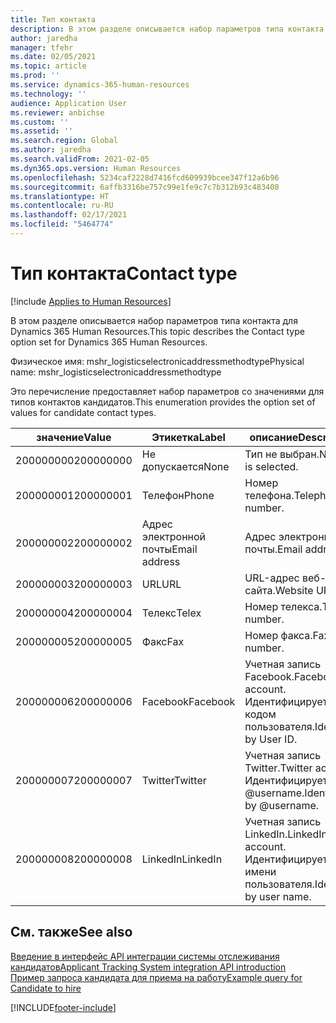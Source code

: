 ```yaml
---
title: Тип контакта
description: В этом разделе описывается набор параметров типа контакта для Dynamics 365 Human Resources.
author: jaredha
manager: tfehr
ms.date: 02/05/2021
ms.topic: article
ms.prod: ''
ms.service: dynamics-365-human-resources
ms.technology: ''
audience: Application User
ms.reviewer: anbichse
ms.custom: ''
ms.assetid: ''
ms.search.region: Global
ms.author: jaredha
ms.search.validFrom: 2021-02-05
ms.dyn365.ops.version: Human Resources
ms.openlocfilehash: 5234caf2228d7416fcd609939bcee347f12a6b96
ms.sourcegitcommit: 6affb3316be757c99e1fe9c7c7b312b93c483408
ms.translationtype: HT
ms.contentlocale: ru-RU
ms.lasthandoff: 02/17/2021
ms.locfileid: "5464774"
---
```

# <a name="contact-type"></a><span data-ttu-id="eea16-103">Тип контакта</span><span class="sxs-lookup"><span data-stu-id="eea16-103">Contact type</span></span>

[!include [Applies to Human Resources](../includes/applies-to-hr.md)]

<span data-ttu-id="eea16-104">В этом разделе описывается набор параметров типа контакта для Dynamics 365 Human Resources.</span><span class="sxs-lookup"><span data-stu-id="eea16-104">This topic describes the Contact type option set for Dynamics 365 Human Resources.</span></span>

<span data-ttu-id="eea16-105">Физическое имя: mshr_logisticselectronicaddressmethodtype</span><span class="sxs-lookup"><span data-stu-id="eea16-105">Physical name: mshr_logisticselectronicaddressmethodtype</span></span>

<span data-ttu-id="eea16-106">Это перечисление предоставляет набор параметров со значениями для типов контактов кандидатов.</span><span class="sxs-lookup"><span data-stu-id="eea16-106">This enumeration provides the option set of values for candidate contact types.</span></span> 

| <span data-ttu-id="eea16-107">значение</span><span class="sxs-lookup"><span data-stu-id="eea16-107">Value</span></span> | <span data-ttu-id="eea16-108">Этикетка</span><span class="sxs-lookup"><span data-stu-id="eea16-108">Label</span></span> | <span data-ttu-id="eea16-109">описание</span><span class="sxs-lookup"><span data-stu-id="eea16-109">Description</span></span> |
| --- | --- | --- |
| <span data-ttu-id="eea16-110">200000000</span><span class="sxs-lookup"><span data-stu-id="eea16-110">200000000</span></span> | <span data-ttu-id="eea16-111">Не допускается</span><span class="sxs-lookup"><span data-stu-id="eea16-111">None</span></span> | <span data-ttu-id="eea16-112">Тип не выбран.</span><span class="sxs-lookup"><span data-stu-id="eea16-112">No type is selected.</span></span> |
| <span data-ttu-id="eea16-113">200000001</span><span class="sxs-lookup"><span data-stu-id="eea16-113">200000001</span></span> | <span data-ttu-id="eea16-114">Телефон</span><span class="sxs-lookup"><span data-stu-id="eea16-114">Phone</span></span> | <span data-ttu-id="eea16-115">Номер телефона.</span><span class="sxs-lookup"><span data-stu-id="eea16-115">Telephone number.</span></span> |
| <span data-ttu-id="eea16-116">200000002</span><span class="sxs-lookup"><span data-stu-id="eea16-116">200000002</span></span> | <span data-ttu-id="eea16-117">Адрес электронной почты</span><span class="sxs-lookup"><span data-stu-id="eea16-117">Email address</span></span> | <span data-ttu-id="eea16-118">Адрес электронной почты.</span><span class="sxs-lookup"><span data-stu-id="eea16-118">Email address.</span></span> |
| <span data-ttu-id="eea16-119">200000003</span><span class="sxs-lookup"><span data-stu-id="eea16-119">200000003</span></span> | <span data-ttu-id="eea16-120">URL</span><span class="sxs-lookup"><span data-stu-id="eea16-120">URL</span></span> | <span data-ttu-id="eea16-121">URL-адрес веб-сайта.</span><span class="sxs-lookup"><span data-stu-id="eea16-121">Website URL.</span></span> |
| <span data-ttu-id="eea16-122">200000004</span><span class="sxs-lookup"><span data-stu-id="eea16-122">200000004</span></span> | <span data-ttu-id="eea16-123">Телекс</span><span class="sxs-lookup"><span data-stu-id="eea16-123">Telex</span></span> | <span data-ttu-id="eea16-124">Номер телекса.</span><span class="sxs-lookup"><span data-stu-id="eea16-124">Telex number.</span></span> |
| <span data-ttu-id="eea16-125">200000005</span><span class="sxs-lookup"><span data-stu-id="eea16-125">200000005</span></span> | <span data-ttu-id="eea16-126">Факс</span><span class="sxs-lookup"><span data-stu-id="eea16-126">Fax</span></span> | <span data-ttu-id="eea16-127">Номер факса.</span><span class="sxs-lookup"><span data-stu-id="eea16-127">Fax number.</span></span> |
| <span data-ttu-id="eea16-128">200000006</span><span class="sxs-lookup"><span data-stu-id="eea16-128">200000006</span></span> | <span data-ttu-id="eea16-129">Facebook</span><span class="sxs-lookup"><span data-stu-id="eea16-129">Facebook</span></span> | <span data-ttu-id="eea16-130">Учетная запись Facebook.</span><span class="sxs-lookup"><span data-stu-id="eea16-130">Facebook account.</span></span> <span data-ttu-id="eea16-131">Идентифицируется кодом пользователя.</span><span class="sxs-lookup"><span data-stu-id="eea16-131">Identified by User ID.</span></span> |
| <span data-ttu-id="eea16-132">200000007</span><span class="sxs-lookup"><span data-stu-id="eea16-132">200000007</span></span> | <span data-ttu-id="eea16-133">Twitter</span><span class="sxs-lookup"><span data-stu-id="eea16-133">Twitter</span></span> | <span data-ttu-id="eea16-134">Учетная запись Twitter.</span><span class="sxs-lookup"><span data-stu-id="eea16-134">Twitter account.</span></span> <span data-ttu-id="eea16-135">Идентифицируется по @username.</span><span class="sxs-lookup"><span data-stu-id="eea16-135">Identified by @username.</span></span> |
| <span data-ttu-id="eea16-136">200000008</span><span class="sxs-lookup"><span data-stu-id="eea16-136">200000008</span></span> | <span data-ttu-id="eea16-137">LinkedIn</span><span class="sxs-lookup"><span data-stu-id="eea16-137">LinkedIn</span></span> | <span data-ttu-id="eea16-138">Учетная запись LinkedIn.</span><span class="sxs-lookup"><span data-stu-id="eea16-138">LinkedIn account.</span></span> <span data-ttu-id="eea16-139">Идентифицируется по имени пользователя.</span><span class="sxs-lookup"><span data-stu-id="eea16-139">Identified by user name.</span></span> |

## <a name="see-also"></a><span data-ttu-id="eea16-140">См. также</span><span class="sxs-lookup"><span data-stu-id="eea16-140">See also</span></span>

[<span data-ttu-id="eea16-141">Введение в интерфейс API интеграции системы отслеживания кандидатов</span><span class="sxs-lookup"><span data-stu-id="eea16-141">Applicant Tracking System integration API introduction</span></span>](hr-admin-integration-ats-api-introduction.md)<br>
[<span data-ttu-id="eea16-142">Пример запроса кандидата для приема на работу</span><span class="sxs-lookup"><span data-stu-id="eea16-142">Example query for Candidate to hire</span></span>](hr-admin-integration-ats-api-candidate-to-hire-example-query.md)


[!INCLUDE[footer-include](../includes/footer-banner.md)]